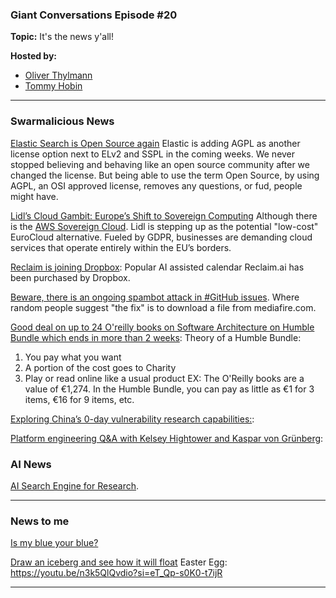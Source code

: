 ### Giant Conversations Episode #20

**Topic:** It's the news y'all!

**Hosted by:** 

* [Oliver Thylmann](https://twitter.com/othylmann)
* [Tommy Hobin](https://twitter.com/tommyhobin)

------------------------------------------------------------------------------------------------------------------------------


### Swarmalicious News 

[Elastic Search is Open Source again](https://www.elastic.co/blog/elasticsearch-is-open-source-again)
Elastic is adding AGPL as another license option next to ELv2 and SSPL in the coming weeks. We never stopped believing and behaving like an open source community after we changed the license. But being able to use the term Open Source, by using AGPL, an OSI approved license, removes any questions, or fud, people might have.

[Lidl’s Cloud Gambit: Europe’s Shift to Sovereign Computing](https://horovits.medium.com/lidl-is-taking-on-aws-the-age-of-eurocloud-b237258e3311)
Although there is the [AWS Sovereign Cloud](https://aws.amazon.com/blogs/security/aws-plans-to-invest-e7-8b-into-the-aws-european-sovereign-cloud-set-to-launch-by-the-end-of-2025/). Lidl is stepping up as the potential "low-cost" EuroCloud alternative. Fueled by GDPR, businesses are demanding cloud services that operate entirely within the EU’s borders.

[Reclaim is joining Dropbox](https://reclaim.ai/blog/dropbox-acquires-reclaim): Popular AI assisted calendar Reclaim.ai has been purchased by Dropbox. 

[Beware, there is an ongoing spambot attack in #GitHub issues](https://mastodon.social/@bagder/113038399943924413). Where random people suggest "the fix" is to download a file from mediafire.com. 

[Good deal on up to 24 O'reilly books on Software Architecture on Humble Bundle which ends in more than 2 weeks](https://www.humblebundle.com/books/software-architecture-2024-oreilly-books): Theory of a Humble Bundle:
1. You pay what you want
2. A portion of the cost goes to Charity
3. Play or read online like a usual product
EX: The O'Reilly books are a value of €1,274. In the Humble Bundle, you can pay as little as €1 for 3 items, €16 for 9 items, etc.

[Exploring China’s 0-day vulnerability research capabilities:](https://x.com/f4rmpoet/status/1826659337638740051): 

[Platform engineering Q&A with Kelsey Hightower and Kaspar von Grünberg](https://www.youtube.com/live/BfeRupW-lBE?si=wseyg22ZRrqknApp):


### AI News 

[AI Search Engine for Research](https://consensus.app/). 


------------------------------------------------------------------------------------------------------------------------------

### News to me

[Is my blue your blue?](https://ismy.blue/)

[Draw an iceberg and see how it will float](https://joshdata.me/iceberger.html)
Easter Egg: https://youtu.be/n3k5QlQvdio?si=eT_Qp-s0K0-t7ijR


------------------------------------------------------------------------------------------------------------------------------

 


